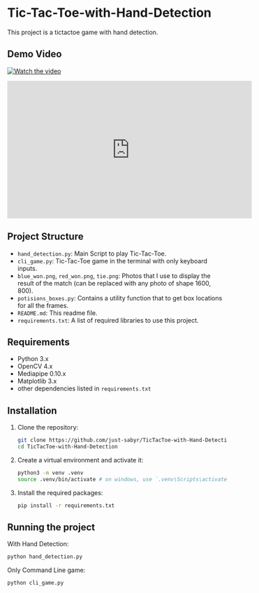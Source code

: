 # Tic-Tac-Toe-with-Hand-Detection

This project is a tictactoe game with hand detection.

## Demo Video

[![Watch the video](https://img.youtube.com/vi/[https://www.youtube.com/watch?v=cPGkEDbw9gU/maxresdefault.jpg)](https://www.youtube.com/watch?v=cPGkEDbw9gU)
<iframe width="560" height="315" src="https://www.youtube.com/watch?v=cPGkEDbw9gU" frameborder="0" allow="accelerometer; autoplay; encrypted-media; gyroscope; picture-in-picture" allowfullscreen></iframe>

## Project Structure

- `hand_detection.py`: Main Script to play Tic-Tac-Toe.
- `cli_game.py`: Tic-Tac-Toe game in the terminal with only keyboard inputs.
- `blue_won.png`, `red_won.png`, `tie.png`: Photos that I use to display the result of the match (can be replaced with any photo of shape 1600, 800).
- `potisions_boxes.py`: Contains a utility function that to get box locations for all the frames.
- `README.md`: This readme file.
- `requirements.txt`: A list of required libraries to use this project.

## Requirements

- Python 3.x
- OpenCV 4.x
- Mediapipe 0.10.x
- Matplotlib 3.x
- other dependencies listed in `requirements.txt`

## Installation

1. Clone the repository:
    ```bash
    git clone https://github.com/just-sabyr/TicTacToe-with-Hand-Detection.git
    cd TicTacToe-with-Hand-Detection
    ```
2. Create a virtual environment and activate it:
    ```bash
    python3 -m venv .venv
    source .venv/bin/activate # on windows, use `.venv\Scripts\activate`
    ```
3. Install the required packages:
    ```bash
    pip install -r requirements.txt
    ```

## Running the project

With Hand Detection:
```bash
python hand_detection.py
```
    
Only Command Line game:
```bash
python cli_game.py
```
